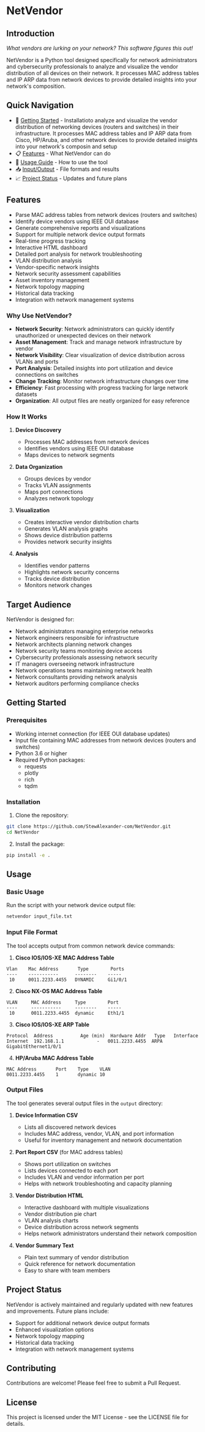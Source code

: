# NetVendor

## Introduction
*What vendors are lurking on your network? This software figures this out!*

NetVendor is a Python tool designed specifically for network administrators and cybersecurity professionals to analyze and visualize the vendor distribution of all devices on their network. It processes MAC address tables and IP ARP data from network devices to provide detailed insights into your network's composition.

## Quick Navigation
- 🚀 [Getting Started](#getting-started) - Installatioto analyze and visualize the vendor distribution of networking devices (routers and switches) in their infrastructure. It processes MAC address tables and IP ARP data from Cisco, HP/Aruba, and other network devices to provide detailed insights into your network's composin and setup
- 📋 [Features](#features) - What NetVendor can do
- 📖 [Usage Guide](#usage) - How to use the tool
- 📥 [Input/Output](#input) - File formats and results
- 📈 [Project Status](#project-status) - Updates and future plans

## Features
- Parse MAC address tables from network devices (routers and switches)
- Identify device vendors using IEEE OUI database
- Generate comprehensive reports and visualizations
- Support for multiple network device output formats
- Real-time progress tracking
- Interactive HTML dashboard
- Detailed port analysis for network troubleshooting
- VLAN distribution analysis
- Vendor-specific network insights
- Network security assessment capabilities
- Asset inventory management
- Network topology mapping
- Historical data tracking
- Integration with network management systems

### Why Use NetVendor?
- **Network Security**: Network administrators can quickly identify unauthorized or unexpected devices on their network
- **Asset Management**: Track and manage network infrastructure by vendor
- **Network Visibility**: Clear visualization of device distribution across VLANs and ports
- **Port Analysis**: Detailed insights into port utilization and device connections on switches
- **Change Tracking**: Monitor network infrastructure changes over time
- **Efficiency**: Fast processing with progress tracking for large network datasets
- **Organization**: All output files are neatly organized for easy reference

### How It Works
1. **Device Discovery**
   - Processes MAC addresses from network devices
   - Identifies vendors using IEEE OUI database
   - Maps devices to network segments

2. **Data Organization**
   - Groups devices by vendor
   - Tracks VLAN assignments
   - Maps port connections
   - Analyzes network topology

3. **Visualization**
   - Creates interactive vendor distribution charts
   - Generates VLAN analysis graphs
   - Shows device distribution patterns
   - Provides network security insights

4. **Analysis**
   - Identifies vendor patterns
   - Highlights network security concerns
   - Tracks device distribution
   - Monitors network changes

## Target Audience
NetVendor is designed for:
- Network administrators managing enterprise networks
- Network engineers responsible for infrastructure
- Network architects planning network changes
- Network security teams monitoring device access
- Cybersecurity professionals assessing network security
- IT managers overseeing network infrastructure
- Network operations teams maintaining network health
- Network consultants providing network analysis
- Network auditors performing compliance checks

## Getting Started

### Prerequisites
- Working internet connection (for IEEE OUI database updates)
- Input file containing MAC addresses from network devices (routers and switches)
- Python 3.6 or higher
- Required Python packages:
  - requests
  - plotly
  - rich
  - tqdm

### Installation
1. Clone the repository:
```bash
git clone https://github.com/StewAlexander-com/NetVendor.git
cd NetVendor
```

2. Install the package:
```bash
pip install -e .
```

## Usage

### Basic Usage
Run the script with your network device output file:
```bash
netvendor input_file.txt
```

### Input File Format
The tool accepts output from common network device commands:

1. **Cisco IOS/IOS-XE MAC Address Table**
```
Vlan    Mac Address       Type        Ports
----    -----------      --------    -----
 10     0011.2233.4455   DYNAMIC     Gi1/0/1
```

2. **Cisco NX-OS MAC Address Table**
```
VLAN     MAC Address     Type        Port
----     -----------     --------    -----
 10      0011.2233.4455  dynamic     Eth1/1
```

3. **Cisco IOS/IOS-XE ARP Table**
```
Protocol  Address          Age (min)  Hardware Addr   Type   Interface
Internet  192.168.1.1            -   0011.2233.4455  ARPA   GigabitEthernet1/0/1
```

4. **HP/Aruba MAC Address Table**
```
MAC Address       Port    Type    VLAN
0011.2233.4455    1       dynamic 10
```

### Output Files
The tool generates several output files in the `output` directory:

1. **Device Information CSV**
   - Lists all discovered network devices
   - Includes MAC address, vendor, VLAN, and port information
   - Useful for inventory management and network documentation

2. **Port Report CSV** (for MAC address tables)
   - Shows port utilization on switches
   - Lists devices connected to each port
   - Includes VLAN and vendor information per port
   - Helps with network troubleshooting and capacity planning

3. **Vendor Distribution HTML**
   - Interactive dashboard with multiple visualizations
   - Vendor distribution pie chart
   - VLAN analysis charts
   - Device distribution across network segments
   - Helps network administrators understand their network composition

4. **Vendor Summary Text**
   - Plain text summary of vendor distribution
   - Quick reference for network documentation
   - Easy to share with team members

## Project Status
NetVendor is actively maintained and regularly updated with new features and improvements. Future plans include:
- Support for additional network device output formats
- Enhanced visualization options
- Network topology mapping
- Historical data tracking
- Integration with network management systems

## Contributing
Contributions are welcome! Please feel free to submit a Pull Request.

## License
This project is licensed under the MIT License - see the LICENSE file for details.
